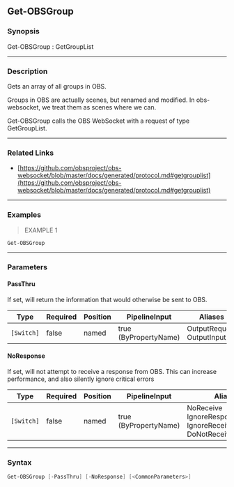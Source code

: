 Get-OBSGroup
------------

### Synopsis
Get-OBSGroup : GetGroupList

---

### Description

Gets an array of all groups in OBS.

Groups in OBS are actually scenes, but renamed and modified. In obs-websocket, we treat them as scenes where we can.

Get-OBSGroup calls the OBS WebSocket with a request of type GetGroupList.

---

### Related Links
* [https://github.com/obsproject/obs-websocket/blob/master/docs/generated/protocol.md#getgrouplist](https://github.com/obsproject/obs-websocket/blob/master/docs/generated/protocol.md#getgrouplist)

---

### Examples
> EXAMPLE 1

```PowerShell
Get-OBSGroup
```

---

### Parameters
#### **PassThru**
If set, will return the information that would otherwise be sent to OBS.

|Type      |Required|Position|PipelineInput        |Aliases                      |
|----------|--------|--------|---------------------|-----------------------------|
|`[Switch]`|false   |named   |true (ByPropertyName)|OutputRequest<br/>OutputInput|

#### **NoResponse**
If set, will not attempt to receive a response from OBS.
This can increase performance, and also silently ignore critical errors

|Type      |Required|Position|PipelineInput        |Aliases                                                                |
|----------|--------|--------|---------------------|-----------------------------------------------------------------------|
|`[Switch]`|false   |named   |true (ByPropertyName)|NoReceive<br/>IgnoreResponse<br/>IgnoreReceive<br/>DoNotReceiveResponse|

---

### Syntax
```PowerShell
Get-OBSGroup [-PassThru] [-NoResponse] [<CommonParameters>]
```
